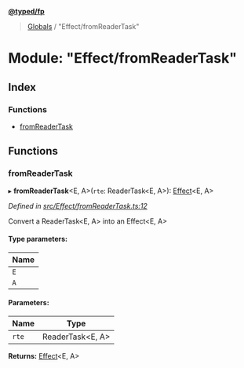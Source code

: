 **[@typed/fp](../README.md)**

> [Globals](../globals.md) / "Effect/fromReaderTask"

# Module: "Effect/fromReaderTask"

## Index

### Functions

* [fromReaderTask](_effect_fromreadertask_.md#fromreadertask)

## Functions

### fromReaderTask

▸ **fromReaderTask**\<E, A>(`rte`: ReaderTask\<E, A>): [Effect](_effect_effect_.effect.md)\<E, A>

*Defined in [src/Effect/fromReaderTask.ts:12](https://github.com/TylorS/typed-fp/blob/41076ce/src/Effect/fromReaderTask.ts#L12)*

Convert a ReaderTask<E, A> into an Effect<E, A>

#### Type parameters:

Name |
------ |
`E` |
`A` |

#### Parameters:

Name | Type |
------ | ------ |
`rte` | ReaderTask\<E, A> |

**Returns:** [Effect](_effect_effect_.effect.md)\<E, A>
